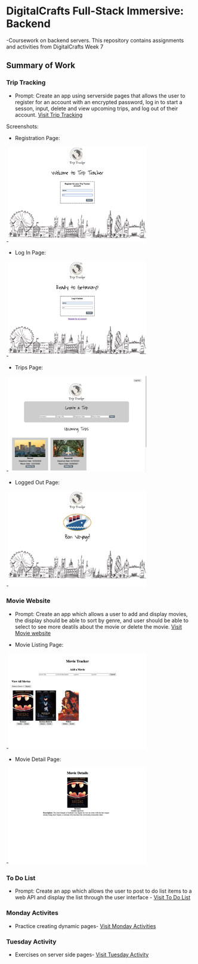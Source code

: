 # DigitalCrafts Full-Stack Immersive: Backend 
-Coursework on backend servers. This repository contains assignments and activities from DigitalCrafts Week 7

## Summary of Work

### Trip Tracking
- Prompt: Create an app using serverside pages that allows the user to register for an account with an encrypted password, log in to start a sesson, input, delete and view upcoming trips, and log out of their account. [Visit Trip Tracking](https://github.com/kjdonoghue/DC-Backend/tree/master/trip-tracking)

Screenshots:

- Registration Page: 

-<img src="trip-tracking/images/screenshots/trip-tracker-reg.png" alt="Log In Page" width=370>

- Log In Page: 

-<img src="trip-tracking/images/screenshots/trip-tracker-login.png" alt="Log In Page" width=370>

- Trips Page: 

-<img src="trip-tracking/images/screenshots/trip-tracker-trips.png" alt="Log In Page" width=370>

- Logged Out Page: 

-<img src="trip-tracking/images/screenshots/trip-tracker-loggedout.png" alt="Log In Page" width=370>

### Movie Website
- Prompt: Create an app which allows a user to add and display movies, the display should be able to sort by genre, and user should be able to select to see more deatils about the movie or delete the movie. [Visit Movie website](https://github.com/kjdonoghue/DC-Backend/tree/master/movie-website)

- Movie Listing Page: 

-<img src="movie-website/screenshots/movie-listing.png" alt="Movie Listing Page" width=370>

- Movie Detail Page: 

-<img src="movie-website/screenshots/movie-details.png" alt="Movie Listing Page" width=370>

### To Do List
- Prompt: Create an app which allows the user to post to do list items to a web API and display the list through the user interface - [Visit To Do List](https://github.com/kjdonoghue/DC-Backend/tree/master/to-do-list)

### Monday Activites
- Practice creating dynamic pages- [Visit Monday Activities](https://github.com/kjdonoghue/DC-Backend/tree/master/Monday-Activity)

### Tuesday Activity
- Exercises on server side pages- [Visit Tuesday Activity](https://github.com/kjdonoghue/DC-Backend/tree/master/Tuesday-Activity)


